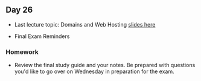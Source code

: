 ## Day 26

* Last lecture topic: Domains and Web Hosting [slides here](https://docs.google.com/presentation/d/1tYe7biq1AhNOH3IcDZnGPCa13Qb6j_tyyAKC1n_wlL8/edit?usp=sharing)

* Final Exam Reminders

### Homework

* Review the final study guide and your notes. Be prepared with questions you'd like to go over on Wednesday in preparation for the exam.